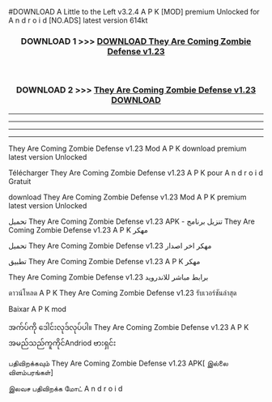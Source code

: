 #DOWNLOAD A Little to the Left v3.2.4 A P K [MOD] premium Unlocked for A n d r o i d [NO.ADS] latest version 614kt 



<div align="center">

<h3>DOWNLOAD 1 >>> <a href="https://getmod1.web.app/?judule=Btd Battles">DOWNLOAD They Are Coming Zombie Defense v1.23</a></h3><br>

<h3>DOWNLOAD 2 >>> <a href="https://getmod1.web.app/?judule=Btd Battles">They Are Coming Zombie Defense v1.23 DOWNLOAD </a></h3>

</div>


----------------------------------------------------------

----------------------------------------------------------

----------------------------------------------------------

----------------------------------------------------------


They Are Coming Zombie Defense v1.23 Mod A P K download premium latest version Unlocked

Télécharger They Are Coming Zombie Defense v1.23 A P K pour A n d r o i d Gratuit

download They Are Coming Zombie Defense v1.23 Mod A P K premium latest version Unlocked

تحميل They Are Coming Zombie Defense v1.23 APK - تنزيل برنامج They Are Coming Zombie Defense v1.23 A P K مهكر

تحميل They Are Coming Zombie Defense v1.23 مهكر اخر اصدار

تطبيق They Are Coming Zombie Defense v1.23 A P K مهكر

They Are Coming Zombie Defense v1.23 برابط مباشر للاندرويد

ดาวน์โหลด A P K They Are Coming Zombie Defense v1.23 รับเวอร์ชันล่าสุด

Baixar A P K mod

အက်ပ်ကို ဒေါင်းလုဒ်လုပ်ပါ။ They Are Coming Zombie Defense v1.23 A P K အမည်သည်ကူကိုင်Andriod ဗားရှင်း

பதிவிறக்கவும் They Are Coming Zombie Defense v1.23 APK[ இல்லை விளம்பரங்கள்] 
 
இலவச பதிவிறக்க மோட் A n d r o i d



